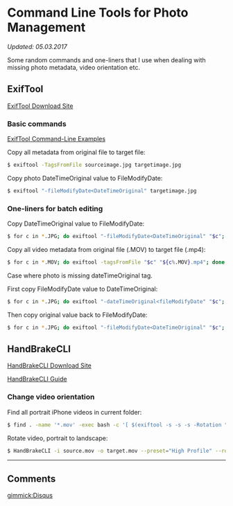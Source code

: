 Command Line Tools for Photo Management
=======================================

_Updated: 05.03.2017_

Some random commands and one-liners that I use when dealing with missing photo metadata, video orientation etc.

ExifTool
--------

[ExifTool Download Site](http://www.sno.phy.queensu.ca/~phil/exiftool/)

### Basic commands

[ExifTool Command-Line Examples](http://owl.phy.queensu.ca/~phil/exiftool/examples.html)

Copy all metadata from original file to target file:

```bash
$ exiftool -TagsFromFile sourceimage.jpg targetimage.jpg
```

Copy photo DateTimeOriginal value to FileModifyDate:

```bash
$ exiftool "-fileModifyDate<DateTimeOriginal" targetimage.jpg
```

### One-liners for batch editing

Copy DateTimeOriginal value to FileModifyDate:

```bash
$ for c in *.JPG; do exiftool "-fileModifyDate<DateTimeOriginal" "$c"; done
```

Copy all video metadata from original file (.MOV) to target file (.mp4):

```bash
$ for c in *.MOV; do exiftool -tagsFromFile "$c" "${c%.MOV}.mp4"; done
```

Case where photo is missing dateTimeOriginal tag.

First copy FileModifyDate value to DateTimeOriginal:

```bash
$ for c in *.JPG; do exiftool "-dateTimeOriginal<fileModifyDate" "$c"; done
```

Then copy original value back to FileModifyDate:

```bash
$ for c in *.JPG; do exiftool "-fileModifyDate<DateTimeOriginal" "$c"; done
```

HandBrakeCLI
------------

[HandBrakeCLI Download Site](https://handbrake.fr/downloads2.php)

[HandBrakeCLI Guide](https://trac.handbrake.fr/wiki/CLIGuide)

### Change video orientation

Find all portrait iPhone videos in current folder:

```bash
$ find . -name '*.mov' -exec bash -c '[ $(exiftool -s -s -s -Rotation "$1") == "90" ]' bash {} \; -print
```

Rotate video, portrait to landscape:

```bash
$ HandBrakeCLI -i source.mov -o target.mov --preset="High Profile" --rotate="angle=0:hflip=0"
```

---

Comments
--------

[gimmick:Disqus](trrt)
